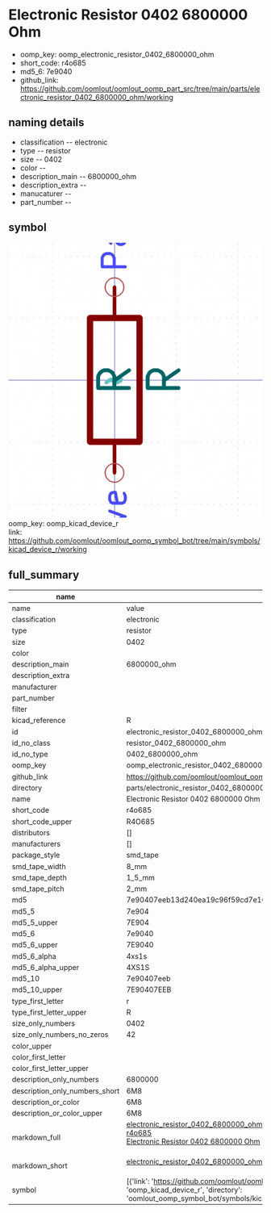 # Electronic Resistor 0402 6800000 Ohm

  
* oomp_key: oomp_electronic_resistor_0402_6800000_ohm 
* short_code: r4o685
* md5_6: 7e9040  
* github_link: https://github.com/oomlout/oomlout_oomp_part_src/tree/main/parts/electronic_resistor_0402_6800000_ohm/working  
## naming details
* classification -- electronic
* type -- resistor
* size -- 0402
* color -- 
* description_main -- 6800000_ohm
* description_extra -- 
* manucaturer -- 
* part_number -- 



## symbol

![](symbol/0/working/working_600.png)  
oomp_key: oomp_kicad_device_r  
link: https://github.com/oomlout/oomlout_oomp_symbol_bot/tree/main/symbols/kicad_device_r/working  


## full_summary
| name | value | 
| --- | --- | 
| name | value | 
| classification | electronic | 
| type | resistor | 
| size | 0402 | 
| color |  | 
| description_main | 6800000_ohm | 
| description_extra |  | 
| manufacturer |  | 
| part_number |  | 
| filter |  | 
| kicad_reference | R | 
| id | electronic_resistor_0402_6800000_ohm | 
| id_no_class | resistor_0402_6800000_ohm | 
| id_no_type | 0402_6800000_ohm | 
| oomp_key | oomp_electronic_resistor_0402_6800000_ohm | 
| github_link | https://github.com/oomlout/oomlout_oomp_part_src/tree/main/parts/electronic_resistor_0402_6800000_ohm/working | 
| directory | parts/electronic_resistor_0402_6800000_ohm | 
| name | Electronic Resistor 0402 6800000 Ohm | 
| short_code | r4o685 | 
| short_code_upper | R4O685 | 
| distributors | [] | 
| manufacturers | [] | 
| package_style | smd_tape | 
| smd_tape_width | 8_mm | 
| smd_tape_depth | 1_5_mm | 
| smd_tape_pitch | 2_mm | 
| md5 | 7e90407eeb13d240ea19c96f59cd7e10 | 
| md5_5 | 7e904 | 
| md5_5_upper | 7E904 | 
| md5_6 | 7e9040 | 
| md5_6_upper | 7E9040 | 
| md5_6_alpha | 4xs1s | 
| md5_6_alpha_upper | 4XS1S | 
| md5_10 | 7e90407eeb | 
| md5_10_upper | 7E90407EEB | 
| type_first_letter | r | 
| type_first_letter_upper | R | 
| size_only_numbers | 0402 | 
| size_only_numbers_no_zeros | 42 | 
| color_upper |  | 
| color_first_letter |  | 
| color_first_letter_upper |  | 
| description_only_numbers | 6800000 | 
| description_only_numbers_short | 6M8 | 
| description_or_color | 6M8 | 
| description_or_color_upper | 6M8 | 
| markdown_full | [electronic_resistor_0402_6800000_ohm](https://github.com/oomlout/oomlout_oomp_part_src/tree/main/parts/electronic_resistor_0402_6800000_ohm/working)<br>[r4o685](https://github.com/oomlout/oomlout_oomp_part_src/tree/main/parts/electronic_resistor_0402_6800000_ohm/working)<br>[Electronic Resistor 0402 6800000 Ohm](https://github.com/oomlout/oomlout_oomp_part_src/tree/main/parts/electronic_resistor_0402_6800000_ohm/working)<br><br> | 
| markdown_short | [electronic_resistor_0402_6800000_ohm](https://github.com/oomlout/oomlout_oomp_part_src/tree/main/parts/electronic_resistor_0402_6800000_ohm/working)<br><br> | 
| symbol | [{'link': 'https://github.com/oomlout/oomlout_oomp_symbol_bot/tree/main/symbols/kicad_device_r', 'oomp_key': 'oomp_kicad_device_r', 'directory': 'oomlout_oomp_symbol_bot/symbols/kicad_device_r//working/working.kicad_sym'}] | 
